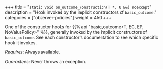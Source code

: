 +++
title = "`static void on_outcome_construction(T *, U &&) noexcept`"
description = "Hook invoked by the implicit constructors of `basic_outcome`."
categories = ["observer-policies"]
weight = 450
+++

One of the constructor hooks for {{% api "basic_outcome<T, EC, EP, NoValuePolicy>" %}}, generally invoked by the implicit constructors of `basic_outcome`. See each constructor's documentation to see which specific hook it invokes.

*Requires*: Always available.

*Guarantees*: Never throws an exception.
